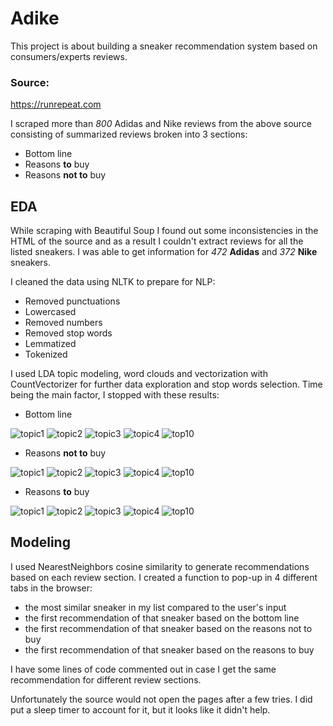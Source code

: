 # Adike

This project is about building a sneaker recommendation system based on consumers/experts reviews.

### Source:
https://runrepeat.com

I scraped more than _800_ Adidas and Nike reviews from the above source consisting of summarized reviews broken into 3 sections:
* Bottom line
* Reasons __to__ buy
* Reasons __not to__ buy

## EDA

While scraping with Beautiful Soup I found out some inconsistencies in the HTML of the source and as a result I couldn't extract reviews for all the listed sneakers. I was able to get information for _472_ __Adidas__ and _372_ __Nike__ sneakers.

I cleaned the data using NLTK to prepare for NLP:
* Removed punctuations
* Lowercased
* Removed numbers
* Removed stop words
* Lemmatized
* Tokenized

I used LDA topic modeling, word clouds and vectorization with CountVectorizer for further data exploration and stop words selection. Time being the main factor, I stopped with these results:

* Bottom line

![topic1](https://github.com/JonBebi/Adike/blob/master/Visualizations/Bottom_line/topic1.png "Topic 1")
![topic2](https://github.com/JonBebi/Adike/blob/master/Visualizations/Bottom_line/topic2.png "Topic 2")
![topic3](https://github.com/JonBebi/Adike/blob/master/Visualizations/Bottom_line/topic3.png "Topic 3")
![topic4](https://github.com/JonBebi/Adike/blob/master/Visualizations/Bottom_line/topic4.png "Topic 4")
![top10](https://github.com/JonBebi/Adike/blob/master/Visualizations/Bottom_line/top10.png "Top 10 words")

* Reasons __not to__ buy

![topic1](https://github.com/JonBebi/Adike/blob/master/Visualizations/Con/topic1.png "Topic 1")
![topic2](https://github.com/JonBebi/Adike/blob/master/Visualizations/Con/topic2.png "Topic 2")
![topic3](https://github.com/JonBebi/Adike/blob/master/Visualizations/Con/topic3.png "Topic 3")
![topic4](https://github.com/JonBebi/Adike/blob/master/Visualizations/Con/topic4.png "Topic 4")
![top10](https://github.com/JonBebi/Adike/blob/master/Visualizations/Con/top10.png "Top 10 words")

* Reasons __to__ buy

![topic1](https://github.com/JonBebi/Adike/blob/master/Visualizations/Pro/topic1.png "Topic 1")
![topic2](https://github.com/JonBebi/Adike/blob/master/Visualizations/Pro/topic2.png "Topic 2")
![topic3](https://github.com/JonBebi/Adike/blob/master/Visualizations/Pro/topic3.png "Topic 3")
![topic4](https://github.com/JonBebi/Adike/blob/master/Visualizations/Pro/topic4.png "Topic 4")
![top10](https://github.com/JonBebi/Adike/blob/master/Visualizations/Pro/top10.png "Top 10 words")

## Modeling

I used NearestNeighbors cosine similarity to generate recommendations based on each review section. I created a function to pop-up in 4 different tabs in the browser:
* the most similar sneaker in my list compared to the user's input
* the first recommendation of that sneaker based on the bottom line
* the first recommendation of that sneaker based on the reasons not to buy
* the first recommendation of that sneaker based on the reasons to buy

I have some lines of code commented out in case I get the same recommendation for different review sections.

Unfortunately the source would not open the pages after a few tries. I did put a sleep timer to account for it, but it looks like it didn't help.
